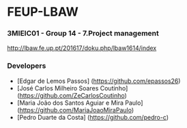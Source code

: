 # FEUP-LBAW

### 3MIEIC01 - Group 14 - 7.Project management
http://lbaw.fe.up.pt/201617/doku.php/lbaw1614/index

### Developers
* [Edgar de Lemos Passos] (https://github.com/epassos26)
* [José Carlos Milheiro Soares Coutinho] (https://github.com/ZeCarlosCoutinho)
* [Maria João dos Santos Aguiar e Mira Paulo] (https://github.com/MariaJoaoMiraPaulo)
* [Pedro Duarte da Costa] (https://github.com/pedro-c)
